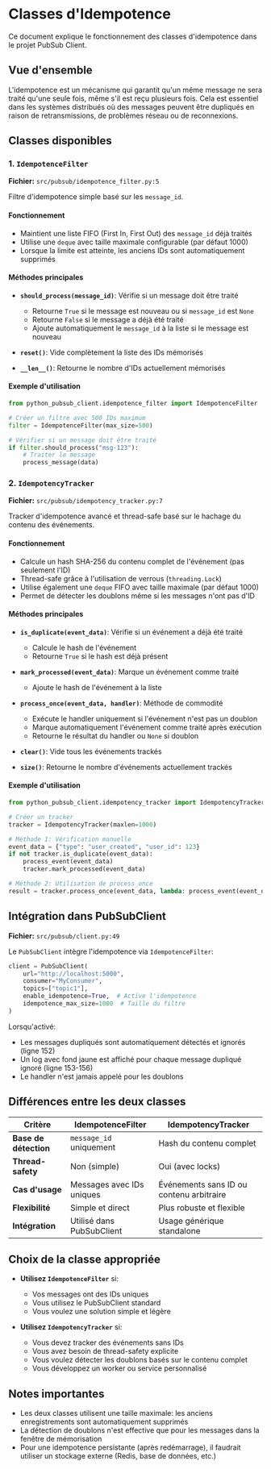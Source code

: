 # Classes d'Idempotence

Ce document explique le fonctionnement des classes d'idempotence dans le projet PubSub Client.

## Vue d'ensemble

L'idempotence est un mécanisme qui garantit qu'un même message ne sera traité qu'une seule fois, même s'il est reçu plusieurs fois. Cela est essentiel dans les systèmes
distribués où des messages peuvent être dupliqués en raison de retransmissions, de problèmes réseau ou de reconnexions.

## Classes disponibles

### 1. `IdempotenceFilter`

**Fichier:** `src/pubsub/idempotence_filter.py:5`

Filtre d'idempotence simple basé sur les `message_id`.

#### Fonctionnement

- Maintient une liste FIFO (First In, First Out) des `message_id` déjà traités
- Utilise une `deque` avec taille maximale configurable (par défaut 1000)
- Lorsque la limite est atteinte, les anciens IDs sont automatiquement supprimés

#### Méthodes principales

- **`should_process(message_id)`**: Vérifie si un message doit être traité
    - Retourne `True` si le message est nouveau ou si `message_id` est `None`
    - Retourne `False` si le message a déjà été traité
    - Ajoute automatiquement le `message_id` à la liste si le message est nouveau

- **`reset()`**: Vide complètement la liste des IDs mémorisés

- **`__len__()`**: Retourne le nombre d'IDs actuellement mémorisés

#### Exemple d'utilisation

```python
from python_pubsub_client.idempotence_filter import IdempotenceFilter

# Créer un filtre avec 500 IDs maximum
filter = IdempotenceFilter(max_size=500)

# Vérifier si un message doit être traité
if filter.should_process("msg-123"):
    # Traiter le message
    process_message(data)
```

### 2. `IdempotencyTracker`

**Fichier:** `src/pubsub/idempotency_tracker.py:7`

Tracker d'idempotence avancé et thread-safe basé sur le hachage du contenu des événements.

#### Fonctionnement

- Calcule un hash SHA-256 du contenu complet de l'événement (pas seulement l'ID)
- Thread-safe grâce à l'utilisation de verrous (`threading.Lock`)
- Utilise également une `deque` FIFO avec taille maximale (par défaut 1000)
- Permet de détecter les doublons même si les messages n'ont pas d'ID

#### Méthodes principales

- **`is_duplicate(event_data)`**: Vérifie si un événement a déjà été traité
    - Calcule le hash de l'événement
    - Retourne `True` si le hash est déjà présent

- **`mark_processed(event_data)`**: Marque un événement comme traité
    - Ajoute le hash de l'événement à la liste

- **`process_once(event_data, handler)`**: Méthode de commodité
    - Exécute le handler uniquement si l'événement n'est pas un doublon
    - Marque automatiquement l'événement comme traité après exécution
    - Retourne le résultat du handler ou `None` si doublon

- **`clear()`**: Vide tous les événements trackés

- **`size()`**: Retourne le nombre d'événements actuellement trackés

#### Exemple d'utilisation

```python
from python_pubsub_client.idempotency_tracker import IdempotencyTracker

# Créer un tracker
tracker = IdempotencyTracker(maxlen=1000)

# Méthode 1: Vérification manuelle
event_data = {"type": "user_created", "user_id": 123}
if not tracker.is_duplicate(event_data):
    process_event(event_data)
    tracker.mark_processed(event_data)

# Méthode 2: Utilisation de process_once
result = tracker.process_once(event_data, lambda: process_event(event_data))
```

## Intégration dans PubSubClient

**Fichier:** `src/pubsub/client.py:49`

Le `PubSubClient` intègre l'idempotence via `IdempotenceFilter`:

```python
client = PubSubClient(
    url="http://localhost:5000",
    consumer="MyConsumer",
    topics=["topic1"],
    enable_idempotence=True,  # Active l'idempotence
    idempotence_max_size=1000  # Taille du filtre
)
```

Lorsqu'activé:

- Les messages dupliqués sont automatiquement détectés et ignorés (ligne 152)
- Un log avec fond jaune est affiché pour chaque message dupliqué ignoré (ligne 153-156)
- Le handler n'est jamais appelé pour les doublons

## Différences entre les deux classes

| Critère               | IdempotenceFilter         | IdempotencyTracker                       |
|-----------------------|---------------------------|------------------------------------------|
| **Base de détection** | `message_id` uniquement   | Hash du contenu complet                  |
| **Thread-safety**     | Non (simple)              | Oui (avec locks)                         |
| **Cas d'usage**       | Messages avec IDs uniques | Événements sans ID ou contenu arbitraire |
| **Flexibilité**       | Simple et direct          | Plus robuste et flexible                 |
| **Intégration**       | Utilisé dans PubSubClient | Usage générique standalone               |

## Choix de la classe appropriée

- **Utilisez `IdempotenceFilter`** si:
    - Vos messages ont des IDs uniques
    - Vous utilisez le PubSubClient standard
    - Vous voulez une solution simple et légère

- **Utilisez `IdempotencyTracker`** si:
    - Vous devez tracker des événements sans IDs
    - Vous avez besoin de thread-safety explicite
    - Vous voulez détecter les doublons basés sur le contenu complet
    - Vous développez un worker ou service personnalisé

## Notes importantes

- Les deux classes utilisent une taille maximale: les anciens enregistrements sont automatiquement supprimés
- La détection de doublons n'est effective que pour les messages dans la fenêtre de mémorisation
- Pour une idempotence persistante (après redémarrage), il faudrait utiliser un stockage externe (Redis, base de données, etc.)
